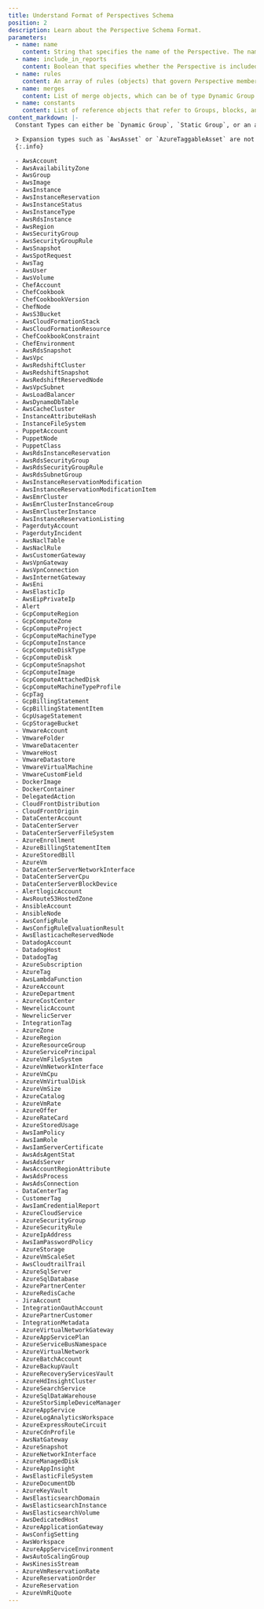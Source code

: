 ```yaml
---
title: Understand Format of Perspectives Schema
position: 2
description: Learn about the Perspective Schema Format. 
parameters:
  - name: name
    content: String that specifies the name of the Perspective. The name need not match the name of an existing (active or archived) Perspective.
  - name: include_in_reports
    content: Boolean that specifies whether the Perspective is included in CloudHealth Reports. Specify as `true` (default) or `false`.
  - name: rules
    content: An array of rules (objects) that govern Perspective membership. The ordering of the rules matters. Rules are evaluated in order starting from the first one in the array. This parameter simplifies the process of reordering a Group. Run a read operation to get the schema of a Perspective, change the order in the schema in a text editor, and upload the modified schema to the same Perspective.
  - name: merges
    content: List of merge objects, which can be of type Dynamic Group or Dynamic Group Block. The Dynamic Group merge allows for two Groups to merged and the Dynamic Block Group is to merge two entire blocks of Groups. Each merge specifies a list of source objects and a single target object (Groups or blocks), where the sources are to be merged into the target.
  - name: constants
    content: List of reference objects that refer to Groups, blocks, and assets that are specified in rules. When a schema is retrieved through a GET operation, every Group (dynamic and static) is listed in the this section. Although meant mainly for reference, constants can be modified to change the name of Groups and blocks. The full list of potential constant types is provided below.
content_markdown: |-
  Constant Types can either be `Dynamic Group`, `Static Group`, or an asset type listed below.

  > Expansion types such as `AwsAsset` or `AzureTaggableAsset` are not included.
  {:.info}

  - AwsAccount
  - AwsAvailabilityZone
  - AwsGroup
  - AwsImage
  - AwsInstance
  - AwsInstanceReservation
  - AwsInstanceStatus
  - AwsInstanceType
  - AwsRdsInstance
  - AwsRegion
  - AwsSecurityGroup
  - AwsSecurityGroupRule
  - AwsSnapshot
  - AwsSpotRequest
  - AwsTag
  - AwsUser
  - AwsVolume
  - ChefAccount
  - ChefCookbook
  - ChefCookbookVersion
  - ChefNode
  - AwsS3Bucket
  - AwsCloudFormationStack
  - AwsCloudFormationResource
  - ChefCookbookConstraint
  - ChefEnvironment
  - AwsRdsSnapshot
  - AwsVpc
  - AwsRedshiftCluster
  - AwsRedshiftSnapshot
  - AwsRedshiftReservedNode
  - AwsVpcSubnet
  - AwsLoadBalancer
  - AwsDynamoDbTable
  - AwsCacheCluster
  - InstanceAttributeHash
  - InstanceFileSystem
  - PuppetAccount
  - PuppetNode
  - PuppetClass
  - AwsRdsInstanceReservation
  - AwsRdsSecurityGroup
  - AwsRdsSecurityGroupRule
  - AwsRdsSubnetGroup
  - AwsInstanceReservationModification
  - AwsInstanceReservationModificationItem
  - AwsEmrCluster
  - AwsEmrClusterInstanceGroup
  - AwsEmrClusterInstance
  - AwsInstanceReservationListing
  - PagerdutyAccount
  - PagerdutyIncident
  - AwsNaclTable
  - AwsNaclRule
  - AwsCustomerGateway
  - AwsVpnGateway
  - AwsVpnConnection
  - AwsInternetGateway
  - AwsEni
  - AwsElasticIp
  - AwsEipPrivateIp
  - Alert
  - GcpComputeRegion
  - GcpComputeZone
  - GcpComputeProject
  - GcpComputeMachineType
  - GcpComputeInstance
  - GcpComputeDiskType
  - GcpComputeDisk
  - GcpComputeSnapshot
  - GcpComputeImage
  - GcpComputeAttachedDisk
  - GcpComputeMachineTypeProfile
  - GcpTag
  - GcpBillingStatement
  - GcpBillingStatementItem
  - GcpUsageStatement
  - GcpStorageBucket
  - VmwareAccount
  - VmwareFolder
  - VmwareDatacenter
  - VmwareHost
  - VmwareDatastore
  - VmwareVirtualMachine
  - VmwareCustomField
  - DockerImage
  - DockerContainer
  - DelegatedAction
  - CloudFrontDistribution
  - CloudFrontOrigin
  - DataCenterAccount
  - DataCenterServer
  - DataCenterServerFileSystem
  - AzureEnrollment
  - AzureBillingStatementItem
  - AzureStoredBill
  - AzureVm
  - DataCenterServerNetworkInterface
  - DataCenterServerCpu
  - DataCenterServerBlockDevice
  - AlertlogicAccount
  - AwsRoute53HostedZone
  - AnsibleAccount
  - AnsibleNode
  - AwsConfigRule
  - AwsConfigRuleEvaluationResult
  - AwsElasticacheReservedNode
  - DatadogAccount
  - DatadogHost
  - DatadogTag
  - AzureSubscription
  - AzureTag
  - AwsLambdaFunction
  - AzureAccount
  - AzureDepartment
  - AzureCostCenter
  - NewrelicAccount
  - NewrelicServer
  - IntegrationTag
  - AzureZone
  - AzureRegion
  - AzureResourceGroup
  - AzureServicePrincipal
  - AzureVmFileSystem
  - AzureVmNetworkInterface
  - AzureVmCpu
  - AzureVmVirtualDisk
  - AzureVmSize
  - AzureCatalog
  - AzureVmRate
  - AzureOffer
  - AzureRateCard
  - AzureStoredUsage
  - AwsIamPolicy
  - AwsIamRole
  - AwsIamServerCertificate
  - AwsAdsAgentStat
  - AwsAdsServer
  - AwsAccountRegionAttribute
  - AwsAdsProcess
  - AwsAdsConnection
  - DataCenterTag
  - CustomerTag
  - AwsIamCredentialReport
  - AzureCloudService
  - AzureSecurityGroup
  - AzureSecurityRule
  - AzureIpAddress
  - AwsIamPasswordPolicy
  - AzureStorage
  - AzureVmScaleSet
  - AwsCloudtrailTrail
  - AzureSqlServer
  - AzureSqlDatabase
  - AzurePartnerCenter
  - AzureRedisCache
  - JiraAccount
  - IntegrationOauthAccount
  - AzurePartnerCustomer
  - IntegrationMetadata
  - AzureVirtualNetworkGateway
  - AzureAppServicePlan
  - AzureServiceBusNamespace
  - AzureVirtualNetwork
  - AzureBatchAccount
  - AzureBackupVault
  - AzureRecoveryServicesVault
  - AzureHdInsightCluster
  - AzureSearchService
  - AzureSqlDataWarehouse
  - AzureStorSimpleDeviceManager
  - AzureAppService
  - AzureLogAnalyticsWorkspace
  - AzureExpressRouteCircuit
  - AzureCdnProfile
  - AwsNatGateway
  - AzureSnapshot
  - AzureNetworkInterface
  - AzureManagedDisk
  - AzureAppInsight
  - AwsElasticFileSystem
  - AzureDocumentDb
  - AzureKeyVault
  - AwsElasticsearchDomain
  - AwsElasticsearchInstance
  - AwsElasticsearchVolume
  - AwsDedicatedHost
  - AzureApplicationGateway
  - AwsConfigSetting
  - AwsWorkspace
  - AzureAppServiceEnvironment
  - AwsAutoScalingGroup
  - AwsKinesisStream
  - AzureVmReservationRate
  - AzureReservationOrder
  - AzureReservation
  - AzureVmRiQuote
---
```

